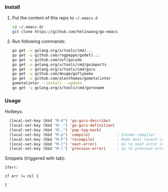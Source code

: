 ### Install

1. Put the content of this repo to `~/.emacs.d`
   ```bash
   cd ~/.emacs.d/
   git clone https://github.com/helinwang/go-emacs
   ```
   
1. Run following commands:
   ```bash
   go get -u golang.org/x/tools/cmd/...
   go get -u github.com/rogpeppe/godef/...
   go get -u github.com/nsf/gocode
   go get -u golang.org/x/tools/cmd/goimports
   go get -u golang.org/x/tools/cmd/guru
   go get -u github.com/dougm/goflymake
   go get -u github.com/alecthomas/gometalinter
   gometalinter --install --update
   go get -u golang.org/x/tools/cmd/gorename
   ```

### Usage

Hotkeys:
```lisp
  (local-set-key (kbd "M-d") 'go-guru-describe)
  (local-set-key (kbd "M-.") 'go-guru-definition)
  (local-set-key (kbd "M-,") 'pop-tag-mark)
  (local-set-key (kbd "M-p") 'compile)            ; Invoke compiler        
  (local-set-key (kbd "M-P") 'recompile)          ; Redo most recent compile cmd       
  (local-set-key (kbd "M-]") 'next-error)         ; Go to next error (or msg)       
  (local-set-key (kbd "M-[") 'previous-error)     ; Go to previous error or msg   
```

Snippets (triggered with tab):
```text
iferr:

if err != nil {

}
```
